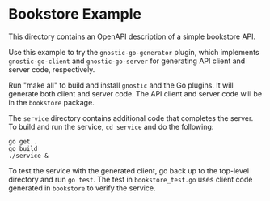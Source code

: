 # Bookstore Example

This directory contains an OpenAPI description of a simple bookstore API.

Use this example to try the `gnostic-go-generator` plugin, which implements
`gnostic-go-client` and `gnostic-go-server` for generating API client and
server code, respectively.

Run "make all" to build and install `gnostic` and the Go plugins.
It will generate both client and server code. The API client and
server code will be in the `bookstore` package.

The `service` directory contains additional code that completes the server.
To build and run the service, `cd service` and do the following:

    go get .
    go build
    ./service &

To test the service with the generated client, go back up to the top-level
directory and run `go test`. The test in `bookstore_test.go` uses client
code generated in `bookstore` to verify the service.
